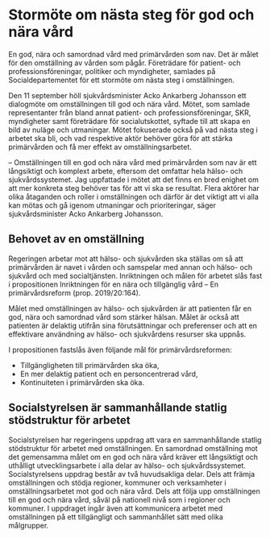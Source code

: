 # Stormöte om nästa steg för god och nära vård

En god, nära och samordnad vård med primärvården som nav. Det är målet för den omställning av vården som pågår. Företrädare för patient\- och professionsföreningar, politiker och myndigheter, samlades på Socialdepartementet för ett stormöte om nästa steg i omställningen.


Den 11 september höll sjukvårdsminister Acko Ankarberg Johansson ett dialogmöte om omställningen till god och nära vård. Mötet, som samlade representanter från bland annat patient\- och professionsföreningar, SKR, myndigheter samt företrädare för socialutskottet, syftade till att skapa en bild av nuläge och utmaningar. Mötet fokuserade också på vad nästa steg i arbetet ska bli, och vad respektive aktör behöver göra för att stärka primärvården och få mer effekt av omställningsarbetet.

– Omställningen till en god och nära vård med primärvården som nav är ett långsiktigt och komplext arbete, eftersom det omfattar hela hälso\- och sjukvårdssystemet. Jag uppfattade i mötet att det finns en bred enighet om att mer konkreta steg behöver tas för att vi ska se resultat. Flera aktörer har olika åtaganden och roller i omställningen och därför är det viktigt att vi alla kan mötas och gå igenom utmaningar och prioriteringar, säger sjukvårdsminister Acko Ankarberg Johansson.

## Behovet av en omställning

Regeringen arbetar mot att hälso\- och sjukvården ska ställas om så att primärvården är navet i vården och samspelar med annan och hälso\- och sjukvård och med socialtjänsten. Inriktningen och målen för arbetet slås fast i propositionen Inriktningen för en nära och tillgänglig vård – En primärvårdsreform (prop. 2019/20:164\).

Målet med omställningen av hälso\- och sjukvården är att patienten får en god, nära och samordnad vård som stärker hälsan. Målet är också att patienten är delaktig utifrån sina förutsättningar och preferenser och att en effektivare användning av hälso\- och sjukvårdens resurser ska uppnås.

I propositionen fastslås även följande mål för primärvårdsreformen:

* Tillgängligheten till primärvården ska öka,
* En mer delaktig patient och en personcentrerad vård,
* Kontinuiteten i primärvården ska öka.

## Socialstyrelsen är sammanhållande statlig stödstruktur för arbetet

Socialstyrelsen har regeringens uppdrag att vara en sammanhållande statlig stödstruktur för arbetet med omställningen. En samordnad omställning mot det gemensamma målet om en god och nära vård kräver ett långsiktigt och uthålligt utvecklingsarbete i alla delar av hälso\- och sjukvårdssystemet. Socialstyrelsens uppdrag består av två huvudsakliga delar. Dels att främja omställningen och stödja regioner, kommuner och verksamheter i omställningsarbetet mot god och nära vård. Dels att följa upp omställningen till en god och nära vård, såväl på nationell nivå som i regioner och kommuner. I uppdraget ingår även att kommunicera arbetet med omställningen på ett tillgängligt och sammanhållet sätt med olika målgrupper.
